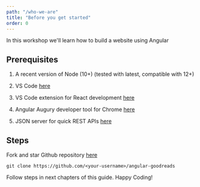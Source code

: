```yaml
---
path: "/who-we-are"
title: "Before you get started"
order: 0
---
```


In this workshop we'll learn how to build a website using Angular

## Prerequisites

1. A recent version of Node (10+) (tested with latest, compatible with 12+)

1. VS Code [here](https://code.visualstudio.com/download/)

1. VS Code extension for React development [here](https://marketplace.visualstudio.com/items?itemName=burkeholland.react-food-truck&WT.mc_id=react-workshop-github-sicotin)

1. Angular Augury developer tool for Chrome [here](https://chrome.google.com/webstore/detail/augury)

1. JSON server for quick REST APIs [here](https://github.com/typicode/json-server)

## Steps

Fork and star Github repository [here](https://github.com/adaschevici/angular-goodreads)

```git clone https://github.com/<your-username>/angular-goodreads```

Follow steps in next chapters of this guide. Happy Coding!


